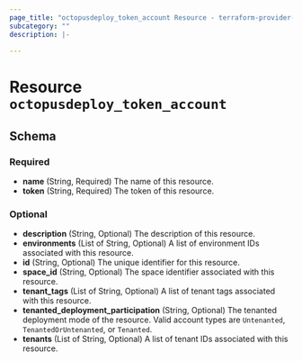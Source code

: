 ```yaml
---
page_title: "octopusdeploy_token_account Resource - terraform-provider-octopusdeploy"
subcategory: ""
description: |-
  
---
```


# Resource `octopusdeploy_token_account`





## Schema

### Required

- **name** (String, Required) The name of this resource.
- **token** (String, Required) The token of this resource.

### Optional

- **description** (String, Optional) The description of this resource.
- **environments** (List of String, Optional) A list of environment IDs associated with this resource.
- **id** (String, Optional) The unique identifier for this resource.
- **space_id** (String, Optional) The space identifier associated with this resource.
- **tenant_tags** (List of String, Optional) A list of tenant tags associated with this resource.
- **tenanted_deployment_participation** (String, Optional) The tenanted deployment mode of the resource. Valid account types are `Untenanted`, `TenantedOrUntenanted`, or `Tenanted`.
- **tenants** (List of String, Optional) A list of tenant IDs associated with this resource.


